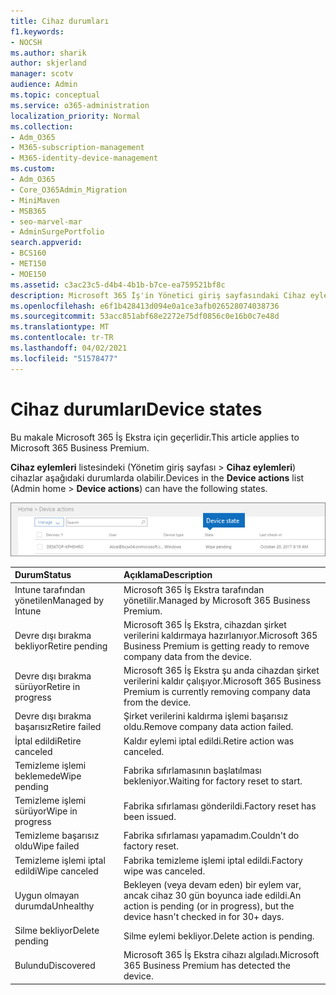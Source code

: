 ```yaml
---
title: Cihaz durumları
f1.keywords:
- NOCSH
ms.author: sharik
author: skjerland
manager: scotv
audience: Admin
ms.topic: conceptual
ms.service: o365-administration
localization_priority: Normal
ms.collection:
- Adm_O365
- M365-subscription-management
- M365-identity-device-management
ms.custom:
- Adm_O365
- Core_O365Admin_Migration
- MiniMaven
- MSB365
- seo-marvel-mar
- AdminSurgePortfolio
search.appverid:
- BCS160
- MET150
- MOE150
ms.assetid: c3ac23c5-d4b4-4b1b-b7ce-ea759521bf8c
description: Microsoft 365 İş'in Yönetici giriş sayfasındaki Cihaz eylemleri listesinde çeşitli cihaz durumları hakkında bilgi edinebilirsiniz.
ms.openlocfilehash: e6f1b428413d094e0a1ce3afb026528074038736
ms.sourcegitcommit: 53acc851abf68e2272e75df0856c0e16b0c7e48d
ms.translationtype: MT
ms.contentlocale: tr-TR
ms.lasthandoff: 04/02/2021
ms.locfileid: "51578477"
---
```

# <a name="device-states"></a><span data-ttu-id="1287b-103">Cihaz durumları</span><span class="sxs-lookup"><span data-stu-id="1287b-103">Device states</span></span>

<span data-ttu-id="1287b-104">Bu makale Microsoft 365 İş Ekstra için geçerlidir.</span><span class="sxs-lookup"><span data-stu-id="1287b-104">This article applies to Microsoft 365 Business Premium.</span></span>

<span data-ttu-id="1287b-105">**Cihaz eylemleri** listesindeki (Yönetim giriş sayfası \> **Cihaz eylemleri**) cihazlar aşağıdaki durumlarda olabilir.</span><span class="sxs-lookup"><span data-stu-id="1287b-105">Devices in the **Device actions** list (Admin home \> **Device actions**) can have the following states.</span></span>
  
![In the Device actions list, you can see the Devices states.](../media/a621c47e-45d9-4e1a-beb9-c03254d40c1d.png)
  
|<span data-ttu-id="1287b-107">**Durum**</span><span class="sxs-lookup"><span data-stu-id="1287b-107">**Status**</span></span>|<span data-ttu-id="1287b-108">**Açıklama**</span><span class="sxs-lookup"><span data-stu-id="1287b-108">**Description**</span></span>|
|:-----|:-----|
|<span data-ttu-id="1287b-109">Intune tarafından yönetilen</span><span class="sxs-lookup"><span data-stu-id="1287b-109">Managed by Intune</span></span>  <br/> |<span data-ttu-id="1287b-110">Microsoft 365 İş Ekstra tarafından yönetilir.</span><span class="sxs-lookup"><span data-stu-id="1287b-110">Managed by Microsoft 365 Business Premium.</span></span>  <br/> |
|<span data-ttu-id="1287b-111">Devre dışı bırakma bekliyor</span><span class="sxs-lookup"><span data-stu-id="1287b-111">Retire pending</span></span>  <br/> |<span data-ttu-id="1287b-112">Microsoft 365 İş Ekstra, cihazdan şirket verilerini kaldırmaya hazırlanıyor.</span><span class="sxs-lookup"><span data-stu-id="1287b-112">Microsoft 365 Business Premium is getting ready to remove company data from the device.</span></span>  <br/> |
|<span data-ttu-id="1287b-113">Devre dışı bırakma sürüyor</span><span class="sxs-lookup"><span data-stu-id="1287b-113">Retire in progress</span></span>  <br/> |<span data-ttu-id="1287b-114">Microsoft 365 İş Ekstra şu anda cihazdan şirket verilerini kaldır çalışıyor.</span><span class="sxs-lookup"><span data-stu-id="1287b-114">Microsoft 365 Business Premium is currently removing company data from the device.</span></span>  <br/> |
|<span data-ttu-id="1287b-115">Devre dışı bırakma başarısız</span><span class="sxs-lookup"><span data-stu-id="1287b-115">Retire failed</span></span>  <br/> | <span data-ttu-id="1287b-116">Şirket verilerini kaldırma işlemi başarısız oldu.</span><span class="sxs-lookup"><span data-stu-id="1287b-116">Remove company data action failed.</span></span>  <br/> |
|<span data-ttu-id="1287b-117">İptal edildi</span><span class="sxs-lookup"><span data-stu-id="1287b-117">Retire canceled</span></span>  <br/> |<span data-ttu-id="1287b-118">Kaldır eylemi iptal edildi.</span><span class="sxs-lookup"><span data-stu-id="1287b-118">Retire action was canceled.</span></span>  <br/> |
|<span data-ttu-id="1287b-119">Temizleme işlemi beklemede</span><span class="sxs-lookup"><span data-stu-id="1287b-119">Wipe pending</span></span>  <br/> |<span data-ttu-id="1287b-120">Fabrika sıfırlamasının başlatılması bekleniyor.</span><span class="sxs-lookup"><span data-stu-id="1287b-120">Waiting for factory reset to start.</span></span>  <br/> |
|<span data-ttu-id="1287b-121">Temizleme işlemi sürüyor</span><span class="sxs-lookup"><span data-stu-id="1287b-121">Wipe in progress</span></span>  <br/> |<span data-ttu-id="1287b-122">Fabrika sıfırlaması gönderildi.</span><span class="sxs-lookup"><span data-stu-id="1287b-122">Factory reset has been issued.</span></span>  <br/> |
|<span data-ttu-id="1287b-123">Temizleme başarısız oldu</span><span class="sxs-lookup"><span data-stu-id="1287b-123">Wipe failed</span></span>  <br/> |<span data-ttu-id="1287b-124">Fabrika sıfırlaması yapamadım.</span><span class="sxs-lookup"><span data-stu-id="1287b-124">Couldn't do factory reset.</span></span>  <br/> |
|<span data-ttu-id="1287b-125">Temizleme işlemi iptal edildi</span><span class="sxs-lookup"><span data-stu-id="1287b-125">Wipe canceled</span></span>  <br/> |<span data-ttu-id="1287b-126">Fabrika temizleme işlemi iptal edildi.</span><span class="sxs-lookup"><span data-stu-id="1287b-126">Factory wipe was canceled.</span></span>  <br/> |
|<span data-ttu-id="1287b-127">Uygun olmayan durumda</span><span class="sxs-lookup"><span data-stu-id="1287b-127">Unhealthy</span></span>  <br/> |<span data-ttu-id="1287b-128">Bekleyen (veya devam eden) bir eylem var, ancak cihaz 30 gün boyunca iade edildi.</span><span class="sxs-lookup"><span data-stu-id="1287b-128">An action is pending (or in progress), but the device hasn't checked in for 30+ days.</span></span>  <br/> |
|<span data-ttu-id="1287b-129">Silme bekliyor</span><span class="sxs-lookup"><span data-stu-id="1287b-129">Delete pending</span></span>  <br/> |<span data-ttu-id="1287b-130">Silme eylemi bekliyor.</span><span class="sxs-lookup"><span data-stu-id="1287b-130">Delete action is pending.</span></span>  <br/> |
|<span data-ttu-id="1287b-131">Bulundu</span><span class="sxs-lookup"><span data-stu-id="1287b-131">Discovered</span></span>  <br/> |<span data-ttu-id="1287b-132">Microsoft 365 İş Ekstra cihazı algıladı.</span><span class="sxs-lookup"><span data-stu-id="1287b-132">Microsoft 365 Business Premium has detected the device.</span></span>  <br/> |
   
